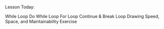 Lesson Today:

While Loop
Do While Loop
For Loop
Continue & Break
Loop Drawing
Speed, Space, and Maintainability
Exercise

